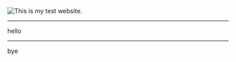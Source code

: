 <picture>
  <source media="(prefers-color-scheme: dark)" srcset="[https://user-images.githubusercontent.com/25423296/163456776-7f95b81a-f1ed-45f7-b7ab-8fa810d529fa.png](https://freerangestock.com/sample/151846/sunset-in-paris-france-free-stock-photo.jpg)">
  <source media="(prefers-color-scheme: light)" srcset="[https://user-images.githubusercontent.com/25423296/163456779-a8556205-d0a5-45e2-ac17-42d089e3c3f8.png](https://freerangestock.com/sample/151846/sunset-in-paris-france-free-stock-photo.jpg)">
  <img alt="This is my test website." src="[https://user-images.githubusercontent.com/25423296/163456779-a8556205-d0a5-45e2-ac17-42d089e3c3f8.png](https://freerangestock.com/sample/151846/sunset-in-paris-france-free-stock-photo.jpg)">
</picture>

_________________________________________________________
hello
_________________________________________________________
bye
